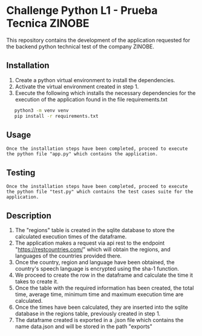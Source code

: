 # Challenge Python L1 - Prueba Tecnica ZINOBE

This repository contains the development of the application requested for the backend python technical test of the company ZINOBE.

## Installation

1. Create a python virtual environment to install the dependencies.
2. Activate the virtual environment created in step 1.
3. Execute the following which installs the necessary dependencies for the execution of the application found in the file requirements.txt

  ```bash
     python3 -m venv venv
     pip install -r requirements.txt
  ```

## Usage
 ```
Once the installation steps have been completed, proceed to execute the python file "app.py" which contains the application.
```

## Testing
 ```
Once the installation steps have been completed, proceed to execute the python file "test.py" which contains the test cases suite for the application.
```

## Description

1. The "regions" table is created in the sqlite database to store the calculated execution times of the dataframe.
2. The application makes a request via api rest to the endpoint "https://restcountries.com/" which will obtain the regions, and languages of the countries provided there.
3. Once the country, region and language have been obtained, the country's speech language is encrypted using the sha-1 function.
4. We proceed to create the row in the dataframe and calculate the time it takes to create it.
5. Once the table with the required information has been created, the total time, average time, minimum time and maximum execution time are calculated.
6. Once the times have been calculated, they are inserted into the sqlite database in the regions table, previously created in step 1.
7. The dataframe created is exported in a .json file which contains the name data.json and will be stored in the path "exports"

